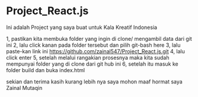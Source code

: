 # Project_React.js
Ini adalah Project yang saya buat untuk Kala Kreatif Indonesia

1, pastikan kita membuka folder yang ingin di clone/ mengambil data dari git ini
2, lalu click kanan pada folder tersebut dan pilih git-bash here
3, lalu paste-kan link ini https://github.com/zainal547/Project_React.js.git
4, lalu click enter
5, setelah melalui rangakian prosesnya maka kita sudah mempunyai folder yang di clone dari git hub ini
6, setelah itu masuk ke folder build dan buka index.html

sekian dan terima kasih kurang lebih nya saya mohon maaf
hormat saya 
Zainal Mutaqin
